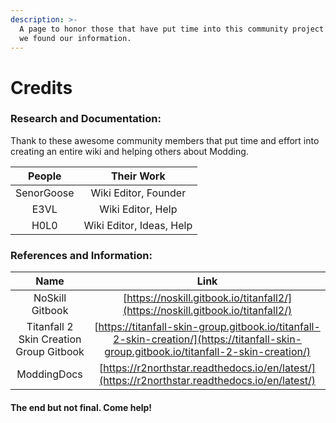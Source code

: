 ```yaml
---
description: >-
  A page to honor those that have put time into this community project and where
  we found our information.
---
```


# Credits

### Research and Documentation:

Thank to these awesome community members that put time and effort into creating an entire wiki and helping others about Modding.&#x20;

|   People   |        Their Work        |
| :--------: | :----------------------: |
| SenorGoose |   Wiki Editor, Founder   |
|    E3VL    |     Wiki Editor, Help    |
|    H0L0    | Wiki Editor, Ideas, Help |

### References and Information:

|                   Name                  |                                                                   Link                                                                   |
| :-------------------------------------: | :--------------------------------------------------------------------------------------------------------------------------------------: |
|             NoSkill Gitbook             |                             [https://noskill.gitbook.io/titanfall2/](https://noskill.gitbook.io/titanfall2/)                             |
| Titanfall 2 Skin Creation Group Gitbook | [https://titanfall-skin-group.gitbook.io/titanfall-2-skin-creation/](https://titanfall-skin-group.gitbook.io/titanfall-2-skin-creation/) |
|               ModdingDocs               |                      [https://r2northstar.readthedocs.io/en/latest/](https://r2northstar.readthedocs.io/en/latest/)                      |

#### The end but not final. Come help!
